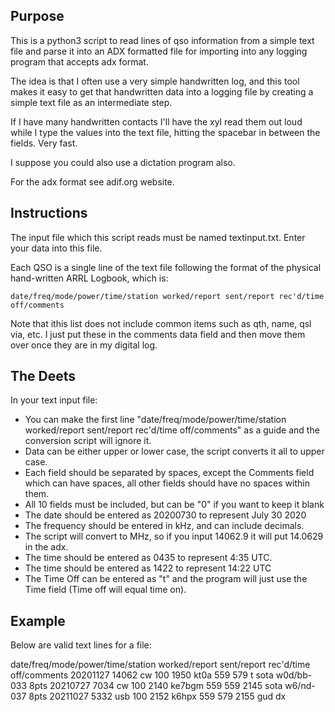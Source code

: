 ## Purpose 

   This is a python3 script to read lines of qso information from a simple text file and parse it into an ADX formatted file for importing into any logging program that accepts adx format.

   The idea is that I often use a very simple handwritten log, and this tool makes it easy to get that handwritten data into a logging file by creating a simple text file as an intermediate step.

   If I have many handwritten contacts I'll have the xyl read them out loud while I type the values into the text file, hitting the spacebar in between the fields. Very fast. 

   I suppose you could also use a dictation program also.

   For the adx format see adif.org website.
   
## Instructions

   The input file which this script reads must be named textinput.txt. Enter your data into this file.

   Each QSO is a single line of the text file following the format of the physical hand-written ARRL Logbook, which is: 

`date/freq/mode/power/time/station worked/report sent/report rec'd/time off/comments`

   Note that ithis list does not include common items such as qth, name, qsl via, etc. I just put these in the comments data field and then move them over once they are in my digital log.

## The Deets

   In your text input file:

* You can make the first line "date/freq/mode/power/time/station worked/report sent/report rec'd/time off/comments" as a guide and the conversion script will ignore it.
* Data can be either upper or lower case, the script converts it all to upper case.
* Each field should be separated by spaces, except the Comments field which can have spaces, all other fields should have no spaces within them.
* All 10 fields must be included, but can be "0" if you want to keep it blank
* The date should be entered as 20200730 to represent July 30 2020
* The frequency should be entered in kHz, and can include decimals.
* The script will convert to MHz, so if you input 14062.9 it will put 14.0629 in the adx.
* The time should be entered as 0435 to represent 4:35 UTC.
* The time should be entered as 1422 to represent 14:22 UTC
* The Time Off can be entered as "t" and the program will just use the Time field (Time off will equal time on). 
   
## Example

   Below are valid text lines for a file:

date/freq/mode/power/time/station worked/report sent/report rec'd/time off/comments
20201127 14062 cw 100 1950 kt0a 559 579 t sota w0d/bb-033  8pts
20210727 7034 cw 100 2140 ke7bgm 559 559 2145 sota w6/nd-037  8pts 
20211027 5332 usb 100 2152 k6hpx 559 579 2155 gud dx



